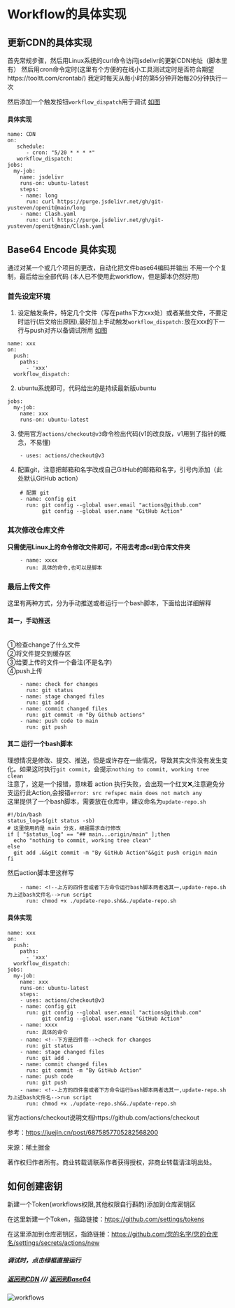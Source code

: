 # Workflow的具体实现

## 更新CDN的具体实现
首先常规步骤，然后用Linux系统的curl命令访问jsdelivr的更新CDN地址（脚本里有）
然后用cron命令定时(这里有个方便的在线小工具测试定时是否符合期望https://tooltt.com/crontab/) 我定时每天从每小时的第5分钟开始每20分钟执行一次

然后添加一个触发按钮`workflow_dispatch`用于调试  [如图](#调试时点击绿框直接运行)
#### 具体实现

```
name: CDN
on: 
   schedule:
      - cron: "5/20 * * * *"
   workflow_dispatch:
jobs:
  my-job:
    name: jsdelivr
    runs-on: ubuntu-latest
    steps:
    - name: long
      run: curl https://purge.jsdelivr.net/gh/git-yusteven/openit@main/long
    - name: Clash.yaml
      run: curl https://purge.jsdelivr.net/gh/git-yusteven/openit@main/Clash.yaml
```

## Base64 Encode 具体实现
通过对某一个或几个项目的更改，自动化把文件base64编码并输出
不用一个个复制，最后给出全部代码 (本人已不使用此workflow，但是脚本仍然好用)
### 首先设定环境
1. 设定触发条件，特定几个文件（写在paths下方xxx处）或者某些文件，不要定时运行(后文给出原因),最好加上手动触发`workflow_dispatch:`放在xxx的下一行与push对齐以备调试所用
[如图](#调试时点击绿框直接运行)
```
name: xxx
on: 
  push:
    paths:
      - 'xxx'
  workflow_dispatch:
```
2. ubuntu系统即可，代码给出的是持续最新版ubuntu
```
jobs:
  my-job:
    name: xxx
    runs-on: ubuntu-latest
```
3. 使用官方`actions/checkout@v3`命令检出代码(v1的改良版，v1用到了指针的概念，不易懂)
```
    - uses: actions/checkout@v3
```
4. 配置git，注意把邮箱和名字改成自己GitHub的邮箱和名字，引号内添加（此处默认GitHub action）
```
    # 配置 git
    - name: config git
      run: git config --global user.email "actions@github.com"
           git config --global user.name "GitHub Action"
```
### 其次修改仓库文件
**只需使用Linux上的命令修改文件即可，不用去考虑cd到仓库文件夹**

```
    - name: xxxx
      run: 具体的命令,也可以是脚本
```
### 最后上传文件
这里有两种方式，分为手动推送或者运行一个bash脚本，下面给出详细解释

#### 其一，手动推送
<br>①检查change了什么文件
<br>②将文件提交到缓存区
<br>③给要上传的文件一个备注(不是名字)
<br>④push上传

```
    - name: check for changes
      run: git status
    - name: stage changed files
      run: git add .
    - name: commit changed files
      run: git commit -m "By Github actions"
    - name: push code to main
      run: git push
````
#### 其二 运行一个bash脚本
理想情况是修改、提交、推送，但是或许存在一些情况，导致其实文件没有发生变化。如果这时执行`git commit`，会提示`nothing to commit, working tree clean`
<br>注意了，这是一个报错，意味着 action 执行失败，会出现一个红叉❌,注意避免分支运行此Action,会报错`error: src refspec main does not match any`
<br>这里提供了一个bash脚本，需要放在仓库中，建议命名为`update-repo.sh`

```
#!/bin/bash
status_log=$(git status -sb)
# 这里使用的是 main 分支，根据需求自行修改
if [ "$status_log" == "## main...origin/main" ];then
  echo "nothing to commit, working tree clean"
else
  git add .&&git commit -m "By GitHub Action"&&git push origin main
fi
```
然后action脚本里这样写
```
    - name: <!--上方的四件套或者下方命令运行bash脚本两者选其一,update-repo.sh为上述bash文件名-->run script
      run: chmod +x ./update-repo.sh&&./update-repo.sh
```
#### 具体实现

```
name: xxx
on: 
  push:
    paths:
      - 'xxx'
  workflow_dispatch:
jobs:
  my-job:
    name: xxx
    runs-on: ubuntu-latest
    steps:
    - uses: actions/checkout@v3
    - name: config git
      run: git config --global user.email "actions@github.com"
           git config --global user.name "GitHub Action"
    - name: xxxx
      run: 具体的命令
    - name: <!--下方是四件套-->check for changes
      run: git status
    - name: stage changed files
      run: git add .
    - name: commit changed files
      run: git commit -m "By GitHub Action"
    - name: push code
      run: git push
    - name: <!--上方的四件套或者下方命令运行bash脚本两者选其一,update-repo.sh为上述bash文件名-->run script
      run: chmod +x ./update-repo.sh&&./update-repo.sh
```
官方actions/checkout说明文档https://github.com/actions/checkout

参考：https://juejin.cn/post/6875857705282568200

来源：稀土掘金

著作权归作者所有。商业转载请联系作者获得授权，非商业转载请注明出处。
## 如何创建密钥
新建一个Token(workflows权限,其他权限自行斟酌)添加到仓库密钥区

在这里新建一个Token，指路链接：https://github.com/settings/tokens

在这里添加到仓库密钥区，指路链接：https://github.com/您的名字/您的仓库名/settings/secrets/actions/new


##### 调试时，点击绿框直接运行

##### [返回到CDN](#cdn具体实现) /// [返回到Base64](#base64-encode-具体实现)
![workflows](https://github.com/git-yusteven/openit/raw/main/images/workflows.jpg)
